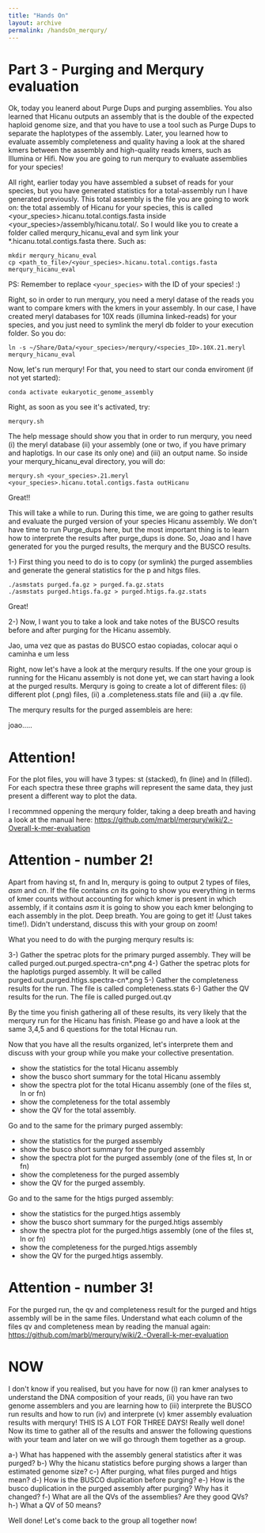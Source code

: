 ```yaml
---
title: "Hands On"
layout: archive
permalink: /handsOn_merqury/
---  
```


# Part 3 - Purging and Merqury evaluation

Ok, today you leanerd about Purge Dups and purging assemblies. You also learned that Hicanu outputs an assembly that is the double of the expected haploid genome size, and that you have to use a tool such as Purge Dups to separate the haplotypes of the assembly. Later, you learned how to evaluate assembly completeness and quality having a look at the shared kmers between the assembly and high-quality reads kmers, such as Illumina or Hifi. Now you are going to run merqury to evaluate assemblies for your species!

All right, earlier today you have assembled a subset of reads for your species, but you have generated statistics for a total-assembly run I have generated previously. This total assembly is the file you are going to work on: the total assembly of Hicanu for your species, this is called  <your_species>.hicanu.total.contigs.fasta inside <your_species>/assembly/hicanu.total/. So I would like you to create a folder called merqury_hicanu_eval and  sym link your \*.hicanu.total.contigs.fasta there. Such as:

```console  
mkdir merqury_hicanu_eval
cp <path_to_file>/<your_species>.hicanu.total.contigs.fasta merqury_hicanu_eval
```  

PS: Remember to replace `<your_species>` with the ID of your species! :)

Right, so in order to run merqury, you need a meryl datase of the reads you want to compare kmers with the kmers in your assembly. In our case, I have created meryl databases for 10X reads (illumina linked-reads) for your species, and you just need to symlink the meryl db folder to your execution folder. So you do:

```console  
ln -s ~/Share/Data/<your_species>/merqury/<species_ID>.10X.21.meryl merqury_hicanu_eval
```  


Now, let's run merqury! For that, you need to start our conda enviroment (if not yet started):

```console  
conda activate eukaryotic_genome_assembly
```  

Right, as soon as you see it's activated, try:

```console  
merqury.sh
```  

The help message should show you that in order to run merqury, you need (i) the meryl database (ii) your assembly (one or two, if you have primary and haplotigs. In our case its only one) and (iii) an output name. So inside your merqury_hicanu_eval directory, you will do:

```console  
merqury.sh <your_species>.21.meryl <your_species>.hicanu.total.contigs.fasta outHicanu
```  

Great!!

This will take a while to run. During this time, we are going to gather results and evaluate the purged version of your species Hicanu assembly. We don't have time to run Purge_dups here, but the most important thing is to learn how to interprete the results after purge_dups is done. So, Joao and I have generated for you the purged results, the merqury and the BUSCO results.

1-) First thing you need to do is to copy (or symlink) the purged assemblies and generate the general statistics for the p and hitgs files. 


```console  
./asmstats purged.fa.gz > purged.fa.gz.stats
./asmstats purged.htigs.fa.gz > purged.htigs.fa.gz.stats

```  

Great!

2-) Now, I want you to take a look and take notes of the BUSCO results before and after purging for the Hicanu assembly.

Jao, uma vez que as pastas do BUSCO estao copiadas, colocar aqui o caminha e um less 


Right, now let's have a look at the merqury results. If the one your group is running for the Hicanu assembly is not done yet, we can start having a look at the purged results. Merqury is going to create a lot of different files:  (i) different plot (.png) files, (ii) a <outname>.completeness.stats file and (iii) a <outputname>.qv file.  
  
  
  The merqury results for the purged assembleis are here:
  
  
  
  joao.....
  
  
 #  Attention!
  
  
  For the plot files, you will have 3 types: st (stacked), fn (line) and ln (filled). For each spectra these three graphs will represent the same data, they just present a different way to plot the data.
  
  I recommned oppening the merqury folder, taking a deep breath and having a look at the manual here: https://github.com/marbl/merqury/wiki/2.-Overall-k-mer-evaluation
  
  
  # Attention - number 2!
  
  Apart from having st, fn and ln, merqury is going to output 2 types of files, *asm* and *cn*. If the file contains *cn* its going to show you everything in terms of kmer counts without accounting for which kmer is present in which assembly, if it contains *asm* it is going to show you each kmer belonging to each assembly in the plot. Deep breath. You are going to get it! (Just takes time!). Didn't understand, discuss this with your group on zoom!
   
  
  What you need to do with the purging merqury results is:
  
  3-) Gather the spetrac plots for the primary purged assembly. They will be called purged.out.purged.spectra-cn*.png 
  4-) Gather the spetrac plots for the haplotigs purged assembly. It will be called purged.out.purged.htigs.spectra-cn*.png 
  5-) Gather the completeness results for the run. The file is called completeness.stats
  6-) Gather the QV results for the run. The file is called purged.out.qv
  
  
 
  By the time you finish gathering all of these results, its very likely that the merqury run for the Hicanu has finish. Please go and have a look at the same 3,4,5 and 6 questions for the total Hicnau run.
  
  Now that you have all the results organized, let's interprete them and discuss with your group while you make your collective presentation.
  
  - show the statistics for the total Hicanu assembly
  - show the busco short summary for the total Hicanu assembly
  - show the spectra plot for the total Hicanu assembly (one of the files st, ln or fn)
  - show the completeness for the total assembly
  - show the QV for the total assembly.
  
  Go and to the same for the primary purged assembly:
  
   - show the statistics for the purged assembly
  - show the busco short summary for the purged assembly
  - show the spectra plot for the purged assembly (one of the files st, ln or fn)
  - show the completeness for the purged assembly
  - show the QV for the purged assembly.
  
  
  Go and to the same for the htigs purged assembly:
  
   - show the statistics for the purged.htigs assembly
  - show the busco short summary for the purged.htigs assembly
  - show the spectra plot for the purged.htigs assembly (one of the files st, ln or fn)
  - show the completeness for the purged.htigs assembly
  - show the QV for the purged.htigs assembly.
  
  
  # Attention - number 3!
  
  For the purged run, the qv and completeness result for the purged and htigs assembly will be in the same files. Understand what each column of the files qv and completeness mean by reading the manual again:  https://github.com/marbl/merqury/wiki/2.-Overall-k-mer-evaluation
  
  # NOW
  
  I don't know if you realised, but you have for now (i) ran kmer analyses to understand the DNA composition of your reads, (ii) you have ran two genome assemblers and you are learning how to (iii) interprete the BUSCO run results and how to run (iv) and interprete (v) kmer assembly evaluation results with merqury! THIS IS A LOT FOR THREE DAYS! Really well done! Now its time to gather all of the results and answer the following questions with your team and later on we will go through them together as a group.
  
  
  a-) What has happened with the assembly general statistics after it was purged?
  b-) Why the hicanu statistics before purging shows a larger than estimated genome size?
  c-) After purging, what files purged and htigs mean?
  d-) How is the BUSCO duplication before purging?
  e-) How is the busco duplication in the purged assembly after purging? Why has it changed?
  f-) What are all the QVs of the assemblies? Are they good QVs? 
  h-) What a QV of 50 means?
  
  
  
  Well done! Let's come back to the group all together now!
 
  
